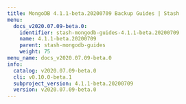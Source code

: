 ```yaml
---
title: MongoDB 4.1.1-beta.20200709 Backup Guides | Stash
menu:
  docs_v2020.07.09-beta.0:
    identifier: stash-mongodb-guides-4.1.1-beta.20200709
    name: 4.1.1-beta.20200709
    parent: stash-mongodb-guides
    weight: 75
menu_name: docs_v2020.07.09-beta.0
info:
  catalog: v2020.07.09-beta.0
  cli: v0.10.0-beta.1
  subproject_version: 4.1.1-beta.20200709
  version: v2020.07.09-beta.0
---
```


